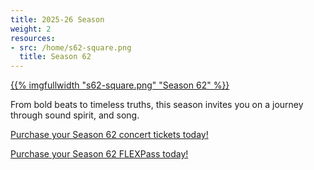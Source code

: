 ```yaml
---
title: 2025-26 Season
weight: 2
resources:
- src: /home/s62-square.png
  title: Season 62
---
```


<a href="/concerts/">{{% imgfullwidth "s62-square.png" "Season 62" %}}</a>

From bold beats to timeless truths, this season invites you on a journey through sound spirit, and song.

<a href="/concerts/">Purchase your Season 62 concert tickets today!</a>

<a href="https://scholacantorumsv.ludus.com/embed/passes.php?widget=1">Purchase your Season 62 FLEXPass today!</a>
